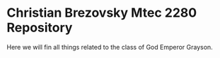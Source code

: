 # Christian Brezovsky Mtec 2280 Repository

Here we will fin all things related to the class of God Emperor Grayson.
